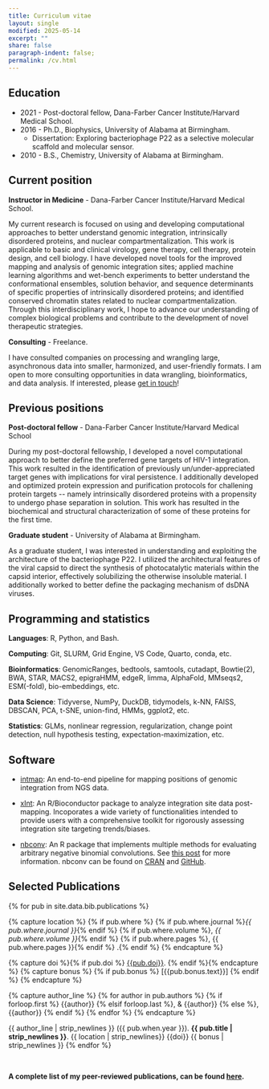 ```yaml
---
title: Curriculum vitae
layout: single
modified: 2025-05-14
excerpt: ""
share: false
paragraph-indent: false;
permalink: /cv.html
---
```


## <i class="fas fa-graduation-cap"></i> Education

  - 2021 - Post-doctoral fellow, Dana-Farber Cancer Institute/Harvard Medical School.
  - 2016 - Ph.D., Biophysics, University of Alabama at Birmingham.
      - Dissertation: Exploring bacteriophage P22 as a selective molecular scaffold and molecular sensor.
  - 2010 - B.S., Chemistry, University of Alabama at Birmingham.

## <i class="fas fa-user-astronaut"></i> Current position

**Instructor in Medicine** - Dana-Farber Cancer Institute/Harvard Medical School.

My current research is focused on using and developing computational approaches to better understand genomic integration, intrinsically disordered proteins, and nuclear compartmentalization. This work is applicable to basic and clinical virology, gene therapy, cell therapy, protein design, and cell biology. I have developed novel tools for the improved mapping and analysis of genomic integration sites; applied machine learning algorithms and wet-bench experiments to better understand the conformational ensembles, solution behavior, and sequence determinants of specific properties of intrinsically disordered proteins; and identified conserved chromatin states related to nuclear compartmentalization. Through this interdisciplinary work, I hope to advance our understanding of complex biological problems and contribute to the development of novel therapeutic strategies.

**Consulting** - Freelance.

I have consulted companies on processing and wrangling large, asynchronous data into smaller, harmonized, and user-friendly formats. I am open to more consulting opportunities in data wrangling, bioinformatics, and data analysis. If interested, please [get in touch](mailto:gregoryjbedwell@gmail.com)!


## <i class="fas fa-map-marker-alt"></i> Previous positions

**Post-doctoral fellow** - Dana-Farber Cancer Institute/Harvard Medical School

During my post-doctoral fellowship, I developed a novel computational approach to better define the preferred gene targets of HIV-1 integration. This work resulted in the identification of previously un/under-appreciated target genes with implications for viral persistence. I additionally developed and optimized protein expression and purification protocols for challening protein targets -- namely intrinsically disordered proteins with a propensity to undergo phase separation in solution. This work has resulted in the biochemical and structural characterization of some of these proteins for the first time.

**Graduate student** - University of Alabama at Birmingham.

As a graduate student, I was interested in understanding and exploiting the architecture of the bacteriophage P22. I utilized the architectural features of the viral capsid to direct the synthesis of photocatalytic materials within the capsid interior, effectively solubilizing the otherwise insoluble material. I additionally worked to better define the packaging mechanism of dsDNA viruses.


## <i class="fas fa-chart-bar"></i> Programming and statistics

**Languages**: R, Python, and Bash.

**Computing**: Git, SLURM, Grid Engine, VS Code, Quarto, conda, etc.

**Bioinformatics**: GenomicRanges, bedtools, samtools, cutadapt, Bowtie(2), BWA, STAR, MACS2, epigraHMM, edgeR, limma, AlphaFold, MMseqs2, ESM(-fold), bio-embeddings, etc.

**Data Science**: Tidyverse, NumPy, DuckDB, tidymodels, k-NN, FAISS, DBSCAN, PCA, t-SNE, union-find, HMMs, ggplot2, etc.

**Statistics**: GLMs, nonlinear regression, regularization, change point detection, null hypothesis testing, expectation-maximization, etc.

## <i class="fas fa-code"></i> Software

- [intmap](https://github.com/gbedwell/intmap): An end-to-end pipeline for mapping positions of genomic integration from NGS data.

- [xInt](https://github.com/gbedwell/xInt): An R/Bioconductor package to analyze integration site data post-mapping. Incoporates a wide variety of functionalities intended to provide users with a comprehensive toolkit for rigorously assessing integration site targeting trends/biases.

- [nbconv](https://github.com/gbedwell/nbconv): An R package that implements multiple methods for evaluating arbitrary negative binomial convolutions. See [this post](https://gbedwell.github.io/nb-convolutions/) for more information. nbconv can be found on [CRAN](https://cran.r-project.org/web/packages/nbconv/index.html) and [GitHub](https://github.com/gbedwell/nbconv).


## <i class="fas fa-align-left"></i> Selected Publications

{% for pub in site.data.bib.publications %}

{% capture location %}
{% if pub.where %}
{% if pub.where.journal %}_{{ pub.where.journal }}_{% endif %}
{% if pub.where.volume %}, _{{ pub.where.volume }}_{% endif %}
{% if pub.where.pages %}, {{ pub.where.pages }}{% endif %}
.{% endif %}
{% endcapture %}

{% capture doi %}{% if pub.doi %} [{{pub.doi}}](http://doi.org/{{pub.doi}}). {% endif %}{% endcapture %}
{% capture bonus %}
{% if pub.bonus %}
[{{pub.bonus.text}}]
{% endif %}
{% endcapture %}

{% capture author_line %}
{% for author in pub.authors %}
{% if forloop.first %} {{author}}
{% elsif forloop.last %}, & {{author}}
{% else %}, {{author}}
{% endif %}
{% endfor %}
{% endcapture %}

{{ author_line | strip_newlines }} ({{ pub.when.year }}). **{{ pub.title | strip_newlines }}**. {{ location | strip_newlines}} {{doi}} {{ bonus  | strip_newlines }}
{% endfor %}

<br>

**A complete list of my peer-reviewed publications, can be found [here](https://pubmed.ncbi.nlm.nih.gov/?term=%28Bedwell+GJ+AND+Prevelige+PE%29+OR+%28Bedwell+GJ+AND+Engelman%29+OR+%28Bedwell+GJ+AND+Schneider%29+OR+%28Bedwell+GJ+AND+Saad%29+OR+%28Bedwell+GJ+AND+Bedwell+DM%29).**



